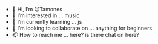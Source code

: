 - 👋 Hi, I’m @Tamones
- 👀 I’m interested in ... music
- 🌱 I’m currently learning ... js
- 💞️ I’m looking to collaborate on ... anything for beginners
- 📫 How to reach me ... here? is there chat on here?

<!---
Tamones/Tamones is a ✨ special ✨ repository because its `README.md` (this file) appears on your GitHub profile.
You can click the Preview link to take a look at your changes.
--->
